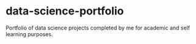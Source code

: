 # data-science-portfolio
Portfolio of data science projects completed by me for academic and self learning  purposes.
